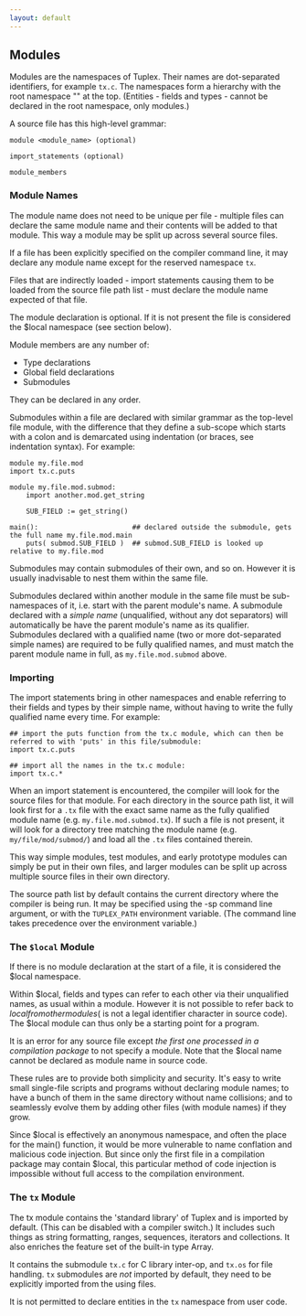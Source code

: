 ```yaml
---
layout: default
---
```

## Modules

Modules are the namespaces of Tuplex. Their names are dot-separated identifiers, for example `tx.c`. 
The namespaces form a hierarchy with the root namespace "" at the top.
(Entities - fields and types - cannot be declared in the root namespace, only modules.)

A source file has this high-level grammar:

    module <module_name> (optional)

    import_statements (optional)

    module_members


### Module Names

The module name does not need to be unique per file - multiple files can declare the same module name
and their contents will be added to that module. This way a module may be split up across several source files.

If a file has been explicitly specified on the compiler command line, it may declare any module name except for
the reserved namespace `tx`. 

Files that are indirectly loaded - import statements causing them to be
loaded from the source file path list - must declare the module name expected of that file.

The module declaration is optional. If it is not present the file is considered the $local namespace (see section below).

Module members are any number of:

- Type declarations
- Global field declarations
- Submodules

They can be declared in any order.

Submodules within a file are declared with similar grammar as the top-level file module, with the difference that they define a
sub-scope which starts with a colon and is demarcated using indentation (or braces, see indentation syntax). For example:

    module my.file.mod
    import tx.c.puts
    
    module my.file.mod.submod:
        import another.mod.get_string
    
        SUB_FIELD := get_string()
    
    main():                       ## declared outside the submodule, gets the full name my.file.mod.main
        puts( submod.SUB_FIELD )  ## submod.SUB_FIELD is looked up relative to my.file.mod

Submodules may contain submodules of their own, and so on. However it is usually inadvisable to nest them within
the same file.

Submodules declared within another module in the same file must be sub-namespaces of it,
i.e. start with the parent module's name.
A submodule declared with a *simple name* (unqualified, without any dot separators)
will automatically be have the parent module's name as its qualifier.
Submodules declared with a qualified name (two or more dot-separated simple names) are required to be
fully qualified names, and must match the parent module name in full, as `my.file.mod.submod` above.


### Importing

The import statements bring in other namespaces and enable referring to their fields and types by their simple name,
without having to write the fully qualified name every time. For example:

    ## import the puts function from the tx.c module, which can then be referred to with 'puts' in this file/submodule:
    import tx.c.puts
    
    ## import all the names in the tx.c module:
    import tx.c.*

When an import statement is encountered, the compiler will look for the source files for that module.
For each directory in the source path list, it will look first for a `.tx` file with the exact same name as
the fully qualified module name (e.g. `my.file.mod.submod.tx`).
If such a file is not present, it will look for a directory tree matching the module name (e.g. `my/file/mod/submod/`)
and load all the `.tx` files contained therein.

This way simple modules, test modules, and early prototype modules can simply be put in their own files,
and larger modules can be split up across multiple source files in their own directory.

The source path list by default contains the current directory where the compiler is being run.
It may be specified using the -sp command line argument, or with the `TUPLEX_PATH` environment variable.
(The command line takes precedence over the environment variable.)


### The `$local` Module

If there is no module declaration at the start of a file, it is considered the $local namespace.

Within $local, fields and types can refer to each other via their unqualified names, as usual within a module.
However it is not possible to refer back to $local from other modules ($ is not a legal identifier character in
source code). The $local module can thus only be a starting point for a program.

It is an error for any source file except *the first one processed in a compilation package* to not specify a module.
Note that the $local name cannot be declared as module name in source code.

These rules are to provide both simplicity and security.
It's easy to write small single-file scripts and programs without declaring module names;
to have a bunch of them in the same directory without name collisions;
and to seamlessly evolve them by adding other files (with module names) if they grow.

Since $local is effectively an anonymous namespace, and often the place for the main() function,
it would be more vulnerable to name conflation and malicious code injection.
But since only the first file in a compilation package may contain $local, this particular method of code injection
is impossible without full access to the compilation environment.


### The `tx` Module

The tx module contains the 'standard library' of Tuplex and is imported by default. 
(This can be disabled with a compiler switch.)
It includes such things as string formatting, ranges, sequences, iterators and collections.
It also enriches the feature set of the built-in type Array.

It contains the submodule `tx.c` for C library inter-op, and `tx.os` for file handling.
`tx` submodules are *not* imported by default, they need to be explicitly imported from the using files.

It is not permitted to declare entities in the `tx` namespace from user code.
